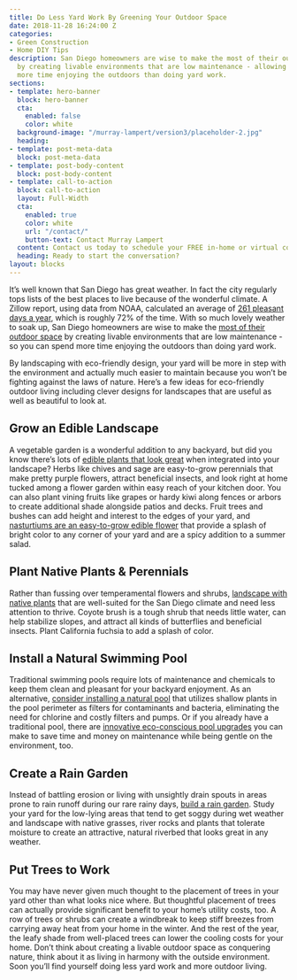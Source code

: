 ```yaml
---
title: Do Less Yard Work By Greening Your Outdoor Space
date: 2018-11-28 16:24:00 Z
categories:
- Green Construction
- Home DIY Tips
description: San Diego homeowners are wise to make the most of their outdoor space
  by creating livable environments that are low maintenance - allowing them to spend
  more time enjoying the outdoors than doing yard work.
sections:
- template: hero-banner
  block: hero-banner
  cta:
    enabled: false
    color: white
  background-image: "/murray-lampert/version3/placeholder-2.jpg"
  heading: 
- template: post-meta-data
  block: post-meta-data
- template: post-body-content
  block: post-body-content
- template: call-to-action
  block: call-to-action
  layout: Full-Width
  cta:
    enabled: true
    color: white
    url: "/contact/"
    button-text: Contact Murray Lampert
  content: Contact us today to schedule your FREE in-home or virtual consultation.
  heading: Ready to start the conversation?
layout: blocks
---
```


It’s well known that San Diego has great weather. In fact the city regularly tops lists of the best places to live because of the wonderful climate. A Zillow report, using data from NOAA, calculated an average of [261 pleasant days a year](http://time.com/money/collection-post/3636302/best-weather-america-nice-days/), which is roughly 72% of the time. With so much lovely weather to soak up, San Diego homeowners are wise to make the [most of their outdoor space](https://murraylampert.com/outdoor-spaces-gallery) by creating livable environments that are low maintenance - so you can spend more time enjoying the outdoors than doing yard work.

By landscaping with eco-friendly design, your yard will be more in step with the environment and actually much easier to maintain because you won’t be fighting against the laws of nature. Here’s a few ideas for eco-friendly outdoor living including clever designs for landscapes that are useful as well as beautiful to look at.

## Grow an Edible Landscape

A vegetable garden is a wonderful addition to any backyard, but did you know there’s lots of [edible plants that look great](https://www.thespruce.com/best-vegetables-and-fruits-for-edible-landscape-1403436) when integrated into your landscape? Herbs like chives and sage are easy-to-grow perennials that make pretty purple flowers, attract beneficial insects, and look right at home tucked among a flower garden within easy reach of your kitchen door. You can also plant vining fruits like grapes or hardy kiwi along fences or arbors to create additional shade alongside patios and decks. Fruit trees and bushes can add height and interest to the edges of your yard, and [nasturtiums are an easy-to-grow edible flower](https://www.almanac.com/plant/nasturtium) that provide a splash of bright color to any corner of your yard and are a spicy addition to a summer salad.

## Plant Native Plants & Perennials

Rather than fussing over temperamental flowers and shrubs, [landscape with native plants](https://www.laspilitas.com/groups/native-plants-san-diego.html) that are well-suited for the San Diego climate and need less attention to thrive. Coyote brush is a tough shrub that needs little water, can help stabilize slopes, and attract all kinds of butterflies and beneficial insects. Plant California fuchsia to add a splash of color.

## Install a Natural Swimming Pool

Traditional swimming pools require lots of maintenance and chemicals to keep them clean and pleasant for your backyard enjoyment. As an alternative, [consider installing a natural pool](https://www.motherearthnews.com/diy/natural-swimming-pool-zmaz02aszgoe) that utilizes shallow plants in the pool perimeter as filters for contaminants and bacteria, eliminating the need for chlorine and costly filters and pumps. Or if you already have a traditional pool, there are [innovative eco-conscious pool upgrades](https://poolcareguy.com/eco-friendly-pools/) you can make to save time and money on maintenance while being gentle on the environment, too. 

## Create a Rain Garden

Instead of battling erosion or living with unsightly drain spouts in areas prone to rain runoff during our rare rainy days, [build a rain garden](https://www.bhg.com/gardening/landscaping-projects/landscape-basics/make-a-rain-garden/). Study your yard for the low-lying areas that tend to get soggy during wet weather and landscape with native grasses, river rocks and plants that tolerate moisture to create an attractive, natural riverbed that looks great in any weather.

## Put Trees to Work

You may have never given much thought to the placement of trees in your yard other than what looks nice where. But thoughtful placement of trees can actually provide significant benefit to your home’s utility costs, too. A row of trees or shrubs can create a windbreak to keep stiff breezes from carrying away heat from your home in the winter. And the rest of the year, the leafy shade from well-placed trees can lower the cooling costs for your home.
Don’t think about creating a livable outdoor space as conquering nature, think about it as living in harmony with the outside environment. Soon you’ll find yourself doing less yard work and more outdoor living.
